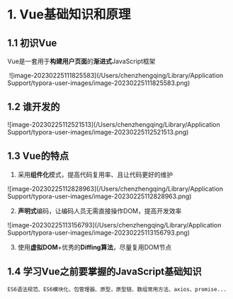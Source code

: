 # 1. Vue基础知识和原理

## 1.1 初识Vue

​	Vue是一套用于**构建用户页面**的**渐进式**JavaScript框架

​	![image-20230225111825583](/Users/chenzhengqing/Library/Application Support/typora-user-images/image-20230225111825583.png)

## 1.2 谁开发的

![image-20230225112521513](/Users/chenzhengqing/Library/Application Support/typora-user-images/image-20230225112521513.png)

## 1.3 Vue的特点

1. 采用**组件化**模式，提高代码复用率、且让代码更好的维护

![image-20230225112828963](/Users/chenzhengqing/Library/Application Support/typora-user-images/image-20230225112828963.png)

2. **声明式**编码，让编码人员无需直接操作DOM，提高开发效率

![image-20230225113156793](/Users/chenzhengqing/Library/Application Support/typora-user-images/image-20230225113156793.png)

3. 使用**虚拟DOM**+优秀的**Diffing算法**，尽量复用DOM节点

## 1.4 学习Vue之前要掌握的JavaScript基础知识

```
ES6语法规范、ES6模块化、包管理器、原型，原型链、数组常用方法、axios、promise...
```
